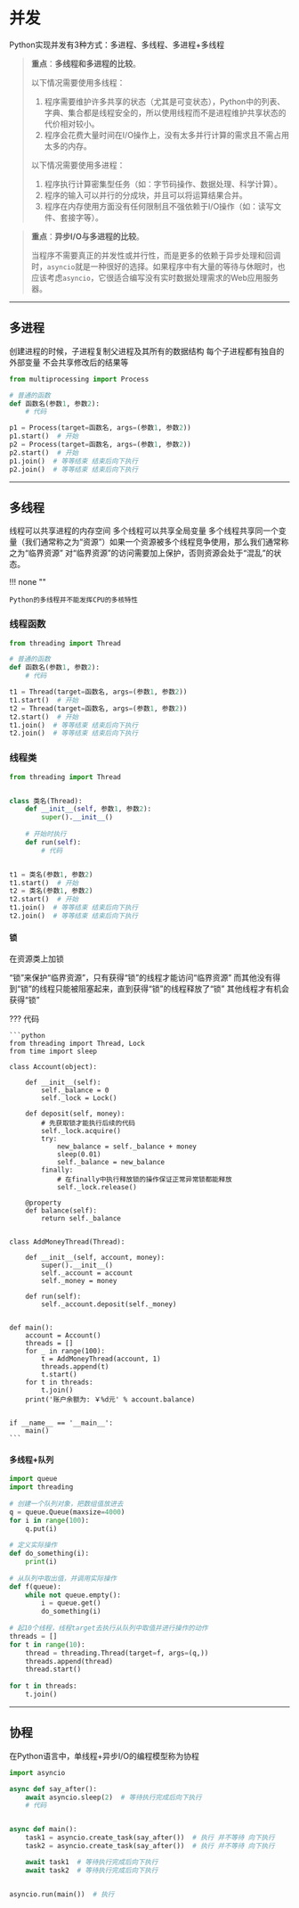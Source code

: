 # 并发

Python实现并发有3种方式：多进程、多线程、多进程+多线程

  > **重点**：**多线程和多进程的比较**。
  >
  > 以下情况需要使用多线程：
  >
  > 1. 程序需要维护许多共享的状态（尤其是可变状态），Python中的列表、字典、集合都是线程安全的，所以使用线程而不是进程维护共享状态的代价相对较小。
  > 2. 程序会花费大量时间在I/O操作上，没有太多并行计算的需求且不需占用太多的内存。
  >
  > 以下情况需要使用多进程：
  >
  > 1. 程序执行计算密集型任务（如：字节码操作、数据处理、科学计算）。
  > 2. 程序的输入可以并行的分成块，并且可以将运算结果合并。
  > 3. 程序在内存使用方面没有任何限制且不强依赖于I/O操作（如：读写文件、套接字等）。

  > **重点**：**异步I/O与多进程的比较**。
  >
  > 当程序不需要真正的并发性或并行性，而是更多的依赖于异步处理和回调时，`asyncio`就是一种很好的选择。如果程序中有大量的等待与休眠时，也应该考虑`asyncio`，它很适合编写没有实时数据处理需求的Web应用服务器。


---
## 多进程

创建进程的时候，子进程复制父进程及其所有的数据结构 每个子进程都有独自的外部变量 不会共享修改后的结果等

```python
from multiprocessing import Process

# 普通的函数
def 函数名(参数1, 参数2):
    # 代码

p1 = Process(target=函数名, args=(参数1, 参数2))
p1.start()  # 开始
p2 = Process(target=函数名, args=(参数1, 参数2))
p2.start()  # 开始
p1.join()  # 等等结束 结束后向下执行
p2.join()  # 等等结束 结束后向下执行
```

---
## 多线程

线程可以共享进程的内存空间 多个线程可以共享全局变量 多个线程共享同一个变量（我们通常称之为“资源”）如果一个资源被多个线程竞争使用，那么我们通常称之为“临界资源” 对“临界资源”的访问需要加上保护，否则资源会处于“混乱”的状态。

!!! none ""

    Python的多线程并不能发挥CPU的多核特性

### 线程函数

```python
from threading import Thread

# 普通的函数
def 函数名(参数1, 参数2):
    # 代码

t1 = Thread(target=函数名, args=(参数1, 参数2))
t1.start()  # 开始
t2 = Thread(target=函数名, args=(参数1, 参数2))
t2.start()  # 开始
t1.join()  # 等等结束 结束后向下执行
t2.join()  # 等等结束 结束后向下执行
```

### 线程类

```python
from threading import Thread


class 类名(Thread):
    def __init__(self, 参数1, 参数2):
        super().__init__()
    
    # 开始时执行
    def run(self):
        # 代码


t1 = 类名(参数1, 参数2)
t1.start()  # 开始
t2 = 类名(参数1, 参数2)
t2.start()  # 开始
t1.join()  # 等等结束 结束后向下执行
t2.join()  # 等等结束 结束后向下执行
```

#### 锁

在资源类上加锁

“锁”来保护“临界资源”，只有获得“锁”的线程才能访问“临界资源” 而其他没有得到“锁”的线程只能被阻塞起来，直到获得“锁”的线程释放了“锁” 其他线程才有机会获得“锁”

??? 代码

    ```python
    from threading import Thread, Lock
    from time import sleep
    
    class Account(object):
    
        def __init__(self):
            self._balance = 0
            self._lock = Lock()
    
        def deposit(self, money):
            # 先获取锁才能执行后续的代码
            self._lock.acquire()
            try:
                new_balance = self._balance + money
                sleep(0.01)
                self._balance = new_balance
            finally:
                # 在finally中执行释放锁的操作保证正常异常锁都能释放
                self._lock.release()
    
        @property
        def balance(self):
            return self._balance
    
    
    class AddMoneyThread(Thread):
    
        def __init__(self, account, money):
            super().__init__()
            self._account = account
            self._money = money
    
        def run(self):
            self._account.deposit(self._money)
    
    
    def main():
        account = Account()
        threads = []
        for _ in range(100):
            t = AddMoneyThread(account, 1)
            threads.append(t)
            t.start()
        for t in threads:
            t.join()
        print('账户余额为: ￥%d元' % account.balance)
    
    
    if __name__ == '__main__':
        main()
    ```

#### 多线程+队列

```python
import queue
import threading
 
# 创建一个队列对象，把数组值放进去
q = queue.Queue(maxsize=4000)
for i in range(100):
    q.put(i)
 
# 定义实际操作
def do_something(i):
    print(i)
 
# 从队列中取出值，并调用实际操作
def f(queue):
    while not queue.empty():
        i = queue.get()
        do_something(i)
 
# 起10个线程，线程target去执行从队列中取值并进行操作的动作
threads = []
for t in range(10):
    thread = threading.Thread(target=f, args=(q,))
    threads.append(thread)
    thread.start()
 
for t in threads:
    t.join()
```


---
## 协程

在Python语言中，单线程+异步I/O的编程模型称为协程

```python
import asyncio

async def say_after():
    await asyncio.sleep(2)  # 等待执行完成后向下执行
    # 代码


async def main():
    task1 = asyncio.create_task(say_after())  # 执行 并不等待 向下执行
    task2 = asyncio.create_task(say_after())  # 执行 并不等待 向下执行

    await task1  # 等待执行完成后向下执行
    await task2  # 等待执行完成后向下执行


asyncio.run(main())  # 执行
```